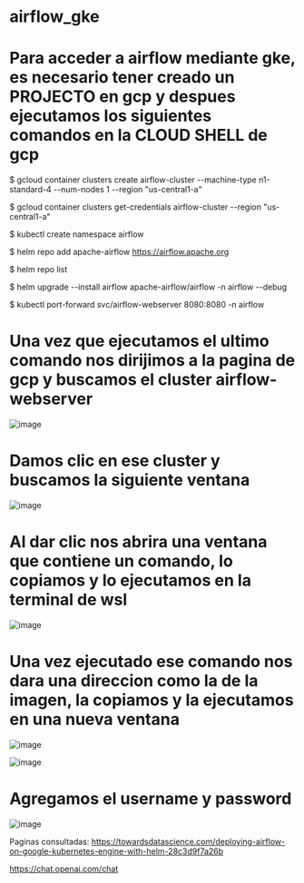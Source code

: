 # airflow_gke

# Para acceder a airflow mediante gke, es necesario tener creado un PROJECTO en gcp y despues ejecutamos los siguientes comandos en la CLOUD SHELL de gcp

$ gcloud container clusters create airflow-cluster --machine-type n1-standard-4 --num-nodes 1 --region "us-central1-a"

$ gcloud container clusters get-credentials airflow-cluster --region "us-central1-a"

$ kubectl create namespace airflow

$ helm repo add apache-airflow https://airflow.apache.org

$ helm repo list

$ helm upgrade --install airflow apache-airflow/airflow -n airflow --debug

$ kubectl port-forward svc/airflow-webserver 8080:8080 -n airflow

# Una vez que ejecutamos el ultimo comando nos dirijimos a la pagina de gcp y buscamos el cluster airflow-webserver
![image](https://user-images.githubusercontent.com/119461863/226150908-5164160b-1699-4ba8-8d71-7318918f10e8.png)

# Damos clic en ese cluster y buscamos la siguiente ventana 

![image](https://user-images.githubusercontent.com/119461863/226150985-f09c2508-9e81-4230-898b-c525400fd452.png)

# Al dar clic nos abrira una ventana que contiene un comando, lo copiamos y lo ejecutamos en la terminal de wsl

![image](https://user-images.githubusercontent.com/119461863/226151117-0f5f309e-2b50-4005-b9aa-934b01cc270e.png)

# Una vez ejecutado ese comando nos dara una direccion como la de la imagen, la copiamos y la ejecutamos en una nueva ventana 

![image](https://user-images.githubusercontent.com/119461863/226152020-eaa171da-3515-488f-892e-e2fe85f117b2.png)


![image](https://user-images.githubusercontent.com/119461863/226151316-d3e27213-02dd-473b-807b-e96a751f25c6.png)

# Agregamos el username y password

![image](https://user-images.githubusercontent.com/119461863/226152057-2f486c78-37fd-44fa-bc76-bb64df13c8b7.png)




Paginas consultadas: https://towardsdatascience.com/deploying-airflow-on-google-kubernetes-engine-with-helm-28c3d9f7a26b 

https://chat.openai.com/chat

